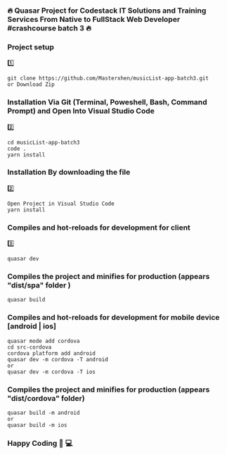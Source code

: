 ### :fire: Quasar Project for Codestack IT Solutions and Training Services From Native to FullStack Web Developer #crashcourse batch 3 :fire:

### Project setup
:one:
```
git clone https://github.com/Masterxhen/musicList-app-batch3.git
or Download Zip
```


### Installation Via Git (Terminal, Poweshell, Bash, Command Prompt) and Open Into Visual Studio Code
:two:
```
cd musicList-app-batch3
code .
yarn install

```

### Installation By downloading the file
:two:
```
Open Project in Visual Studio Code
yarn install

```

### Compiles and hot-reloads for development for client
:three:
```
quasar dev

```

### Compiles the project and minifies for production (appears "dist/spa" folder )
```
quasar build

```

### Compiles and hot-reloads for development for mobile device [android | ios]
```
quasar mode add cordova
cd src-cordova
cordova platform add android
quasar dev -m cordova -T android
or
quasar dev -m cordova -T ios

```

### Compiles the project and minifies for production (appears "dist/cordova" folder)
```
quasar build -m android
or
quasar build -m ios

```

### Happy Coding :muscle: :computer:
